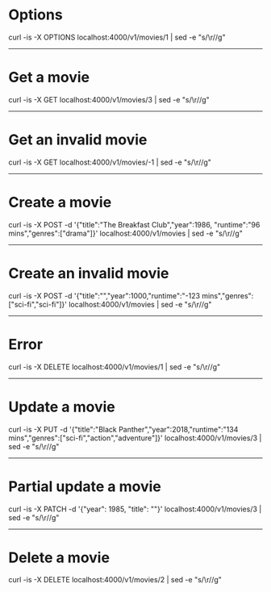 # Options
curl -is -X OPTIONS localhost:4000/v1/movies/1 | sed -e "s/\r//g"

---
# Get a movie
curl -is -X GET localhost:4000/v1/movies/3 | sed -e "s/\r//g"

---
# Get an invalid movie
curl -is -X GET localhost:4000/v1/movies/-1 | sed -e "s/\r//g"

---
# Create a movie
curl -is -X POST -d '{"title":"The Breakfast Club","year":1986, "runtime":"96 mins","genres":["drama"]}' localhost:4000/v1/movies | sed -e "s/\r//g"

---
# Create an invalid movie
curl -is -X POST -d '{"title":"","year":1000,"runtime":"-123 mins","genres":["sci-fi","sci-fi"]}' localhost:4000/v1/movies | sed -e "s/\r//g"

---
# Error
curl -is -X DELETE localhost:4000/v1/movies/1 | sed -e "s/\r//g"

---
# Update a movie
curl -is -X PUT -d '{"title":"Black Panther","year":2018,"runtime":"134 mins","genres":["sci-fi","action","adventure"]}' localhost:4000/v1/movies/3 | sed -e "s/\r//g"

---
# Partial update a movie
curl -is -X PATCH -d '{"year": 1985, "title": ""}' localhost:4000/v1/movies/3 | sed -e "s/\r//g"

---
# Delete a movie
curl -is -X DELETE localhost:4000/v1/movies/2 | sed -e "s/\r//g"
